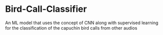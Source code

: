 # Bird-Call-Classifier
An ML model that uses the concept of CNN along with supervised learning for the classification of the capuchin bird calls from other audios 
